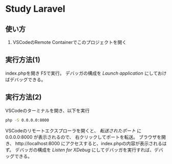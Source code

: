 # Study Laravel
## 使い方
1. VSCodeのRemote Containerでこのプロジェクトを開く

## 実行方法(1)
index.phpを開き F5で実行。
デバッガの構成を *Launch application* にしておけばデバッグできる。

## 実行方法(2)
VSCodeのターミナルを開き、以下を実行

```sh
php -S 0.0.0.0:8000
```

VSCodeのリモートエクスプローラを開くと、 *転送されたポート* に0.0.0.0:8000 が表示されるので、
右クリックしてポートを転送。
ブラウザを開き、 http://localhost:8000 にアクセスすると、index.phpの内容が表示されるはず。
デバッガの構成を *Listen for XDebug* にしてデバッガを実行すれば、デバッグできる。